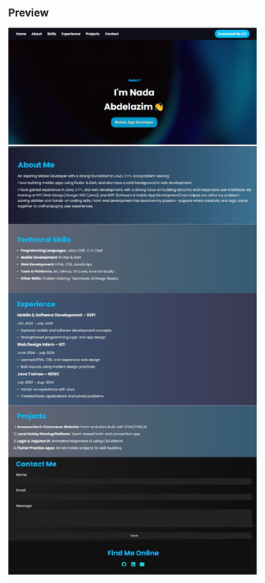 ## Preview

![Project Preview](https://github.com/nadaabdelazim633/portfolio/blob/main/Screenshot1.jpg?raw=true)
![Project Preview](https://github.com/nadaabdelazim633/portfolio/blob/main/screenshot2.jpg?raw=true)
